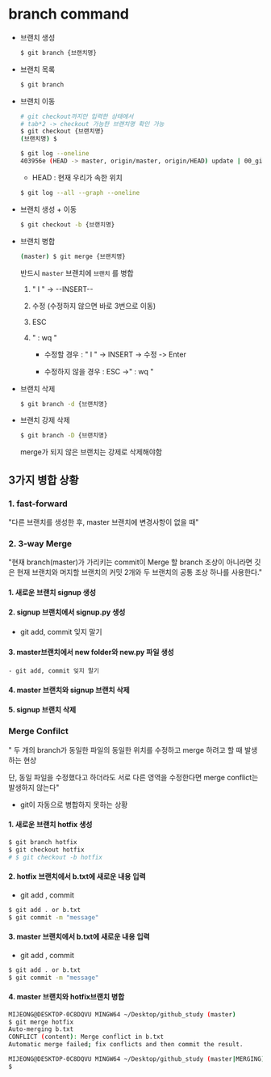 # branch command

- 브랜치 생성

  ```bash
  $ git branch {브랜치명}
  ```

- 브랜치 목록

  ```bash
  $ git branch
  ```

- 브랜치 이동

  ```bash
  # git checkout까지만 입력한 상태에서
  # tab*2 -> checkout 가능한 브랜치명 확인 가능
  $ git checkout {브랜치명}
  (브랜치명) $
  ```

  ```bash
  $ git log --oneline
  403956e (HEAD -> master, origin/master, origin/HEAD) update | 00_git_repository.md
  
  ```

  - HEAD : 현재 우리가 속한 위치

  ```bash
  $ git log --all --graph --oneline
  ```

  

- 브랜치 생성 + 이동

  ```bash
  $ git checkout -b {브랜치명}
  ```

- 브랜치 병합

  ```bash
  (master) $ git merge {브랜치명}
  ```

  반드시 `master` 브랜치에 `브랜치` 를 병합

  1. " I "  ->  --INSERT-- 

  2.  수정 (수정하지 않으면 바로 3번으로 이동)

  3. ESC 

  4. " : wq "

     - 수정할 경우 : " I "  ->  INSERT -> 수정 -> Enter

     - 수정하지 않을 경우 :  ESC ->" : wq "

  

- 브랜치 삭제

  ```bash
  $ git branch -d {브랜치명}
  ```

- 브랜치 강제 삭제

  ```bash
  $ git branch -D {브랜치명}
  ```

  merge가 되지 않은 브랜치는 강제로 삭제해야함
  
  

## 3가지 병합 상황

### 1. fast-forward

"다른 브랜치를 생성한 후, master 브랜치에 변경사항이 없을 때"



### 2. 3-way Merge

"현재 branch(master)가 가리키는 commit이 Merge 할 branch 조상이 아니라면 깃은 현재 브랜치와 머지할 브랜치의 커밋 2개와 두 브랜치의 공통 조상 하나를 사용한다."



#### 1. 새로운 브랜치 signup 생성

#### 2. signup 브랜치에서 signup.py 생성

 - git add, commit 잊지 말기

#### 3. master브랜치에서 new folder와 new.py 파일 생성

	- git add, commit 잊지 말기

#### 4. master 브랜치와 signup 브랜치 삭제

#### 5. signup 브랜치 삭제



###  Merge Confilct

" 두 개의 branch가 동일한 파일의 동일한 위치를 수정하고 merge 하려고 할 때 발생하는 현상

단, 동일 파일을 수정했다고 하더라도 서로 다른 영역을 수정한다면 merge conflict는 발생하지 않는다"

 - git이 자동으로 병합하지 못하는 상황

   

#### 1. 새로운 브랜치 hotfix 생성

```bash
$ git branch hotfix
$ git checkout hotfix
# $ git checkout -b hotfix
```

#### 2. hotfix 브랜치에서 b.txt에 새로운 내용 입력

 - git add , commit

```bash
$ git add . or b.txt
$ git commit -m "message"
```

#### 3. master 브랜치에서 b.txt에 새로운 내용 입력

 - git add , commit

```bash
$ git add . or b.txt
$ git commit -m "message"
```

#### 4. master 브랜치와 hotfix브랜치 병합

```bash
MIJEONG@DESKTOP-0C8DQVU MINGW64 ~/Desktop/github_study (master)
$ git merge hotfix
Auto-merging b.txt
CONFLICT (content): Merge conflict in b.txt
Automatic merge failed; fix conflicts and then commit the result.

MIJEONG@DESKTOP-0C8DQVU MINGW64 ~/Desktop/github_study (master|MERGING)
$
```



